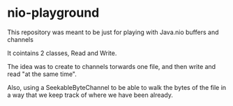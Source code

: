 # nio-playground
This repository was meant to be just for playing with Java.nio buffers and channels

It cointains 2 classes, Read and Write.

The idea was to create to channels torwards one file, and then write and read "at the same time".

Also, using a SeekableByteChannel to be able to walk the bytes of the file in a way that we keep track of where we have been already.
